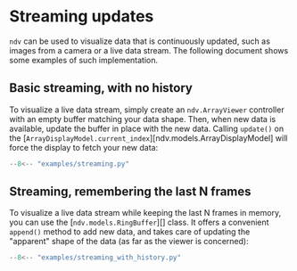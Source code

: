 # Streaming updates

`ndv` can be used to visualize data that is continuously updated, such as
images from a camera or a live data stream. The following document shows some
examples of such implementation.

## Basic streaming, with no history

To visualize a live data stream, simply create an `ndv.ArrayViewer` controller
with an empty buffer matching your data shape.  Then, when new data is available,
update the buffer in place with the new data. Calling `update()` on the
[`ArrayDisplayModel.current_index`][ndv.models.ArrayDisplayModel]
will force the display to fetch your new data:

````python title="examples/streaming.py"
--8<-- "examples/streaming.py"
````

## Streaming, remembering the last N frames

To visualize a live data stream while keeping the last N frames in memory,
you can use the [`ndv.models.RingBuffer`][] class.  It offers a convenient
`append()` method to add new data, and takes care of updating the "apparent"
shape of the data (as far as the viewer is concerned):

````python title="examples/streaming_with_history.py"
--8<-- "examples/streaming_with_history.py"
````
